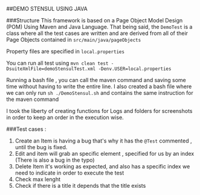 ##DEMO STENSUL USING JAVA 

###Structure
This framework is based on a Page Object Model Design (POM) Using Maven and Java Language. That being said, the `DemoTest` is a class where all the test cases
are written and are derived from all of their Page Objects contained in `src/main/java/pageObjects`

Property files are specified in ``local.properties``

You can run all test using `mvn clean test -DsuiteXmlFile=demoStensulTest.xml -Denv.USER=local.properties`

Running a bash file , you can call the maven command and saving some time without having
to write the entire line. I also created a bash file where we can only run ```sh ./DemoStensul.sh``` and contains the same instruction for the maven command

I took the liberty of creating functions for Logs and folders for screenshots in order to keep an order in the execution wise.

###Test cases : 
1. Create an Item is having a bug that's why it has the ``@Test`` commented , until the bug is fixed.
2. Edit and item will grab an specific element , specified for us by an index (There is also a bug in the typo)
3. Delete Item it's working as expected, and also has a specific index we need to indicate in order to execute the test
4. Check max lenght
5. Check if there is a title it depends that the title exists 
